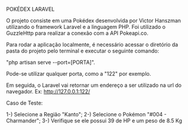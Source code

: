 POKÉDEX LARAVEL

O projeto consiste em uma Pokédex desenvolvida por Victor Hanszman utilizando o framework Laravel e a linguagem PHP. Foi utilizado o GuzzleHttp para realizar a conexão com a API Pokeapi.co.

Para rodar a aplicação localmente, é necessário acessar o diretório da pasta do projeto pelo terminal e executar o seguinte comando: 

"php artisan serve --port=[PORTA]".

Pode-se utilizar qualquer porta, como a "122" por exemplo.

Em seguida, o Laravel vai retornar um endereço a ser utilizado na url do navegador.
Ex: http://127.0.0.1:122/


Caso de Teste:

1-) Selecione a Região "Kanto";
2-) Selecione o Pokémon "#004 - Charmander";
3-) Verifique se ele possui 39 de HP e um peso de 8.5 Kg